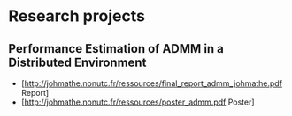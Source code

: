 # Research projects

## Performance Estimation of ADMM in a Distributed Environment

- [http://johmathe.nonutc.fr/ressources/final_report_admm_johmathe.pdf Report]
- [http://johmathe.nonutc.fr/ressources/poster_admm.pdf Poster]

